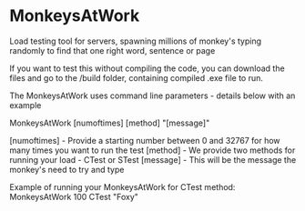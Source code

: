 # MonkeysAtWork
Load testing tool for servers, spawning millions of monkey's typing randomly to find that one right word, sentence or page

If you want to test this without compiling the code, you can download the files and go to the /build folder, containing compiled .exe file to run.

The MonkeysAtWork uses command line parameters - details below with an example

MonkeysAtWork [numoftimes] [method] "[message]"

   [numoftimes] - Provide a starting number between 0 and 32767 for how many times you want to run the test
   [method] - We provide two methods for running your load - CTest or STest
   [message] - This will be the message the monkey's need to try and type

Example of running your MonkeysAtWork for CTest method:
   MonkeysAtWork 100 CTest "Foxy"